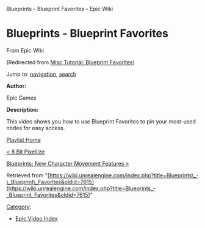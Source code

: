 Blueprints - Blueprint Favorites - Epic Wiki              

Blueprints - Blueprint Favorites
================================

From Epic Wiki

(Redirected from [Misc Tutorial: Blueprint Favorites](/index.php?title=Misc_Tutorial:_Blueprint_Favorites&redirect=no "Misc Tutorial: Blueprint Favorites"))

Jump to: [navigation](#mw-navigation), [search](#p-search)

  

**Author:**

Epic Games

**Description:**

This video shows you how to use Blueprint Favorites to pin your most-used nodes for easy access.

  

[Playlist Home](/Category:Epic_Video_Playlists "Category:Epic Video Playlists")

[< 8 Bit Pixellize](/8_Bit_Pixellize_in_Unreal_Engine_4 "8 Bit Pixellize in Unreal Engine 4")

[Blueprints: New Character Movement Features >](/Blueprints:_New_Character_Movement_Features "Blueprints: New Character Movement Features")

Retrieved from "[https://wiki.unrealengine.com/index.php?title=Blueprints\_-\_Blueprint\_Favorites&oldid=7615](https://wiki.unrealengine.com/index.php?title=Blueprints_-_Blueprint_Favorites&oldid=7615)"

[Category](/Special:Categories "Special:Categories"):

*   [Epic Video Index](/index.php?title=Category:Epic_Video_Index&action=edit&redlink=1 "Category:Epic Video Index (page does not exist)")
